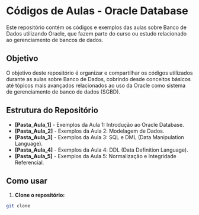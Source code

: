 # Códigos de Aulas - Oracle Database

Este repositório contém os códigos e exemplos das aulas sobre Banco de Dados utilizando Oracle, que fazem parte do curso ou estudo relacionado ao gerenciamento de bancos de dados.

## Objetivo

O objetivo deste repositório é organizar e compartilhar os códigos utilizados durante as aulas sobre Banco de Dados, cobrindo desde conceitos básicos até tópicos mais avançados relacionados ao uso da Oracle como sistema de gerenciamento de banco de dados (SGBD).

## Estrutura do Repositório

- **[Pasta_Aula_1]** - Exemplos da Aula 1: Introdução ao Oracle Database.
- **[Pasta_Aula_2]** - Exemplos da Aula 2: Modelagem de Dados.
- **[Pasta_Aula_3]** - Exemplos da Aula 3: SQL e DML (Data Manipulation Language).
- **[Pasta_Aula_4]** - Exemplos da Aula 4: DDL (Data Definition Language).
- **[Pasta_Aula_5]** - Exemplos da Aula 5: Normalização e Integridade Referencial.

## Como usar

1. **Clone o repositório:**

```bash
git clone 
